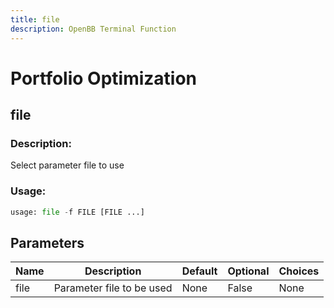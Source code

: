 ```yaml
---
title: file
description: OpenBB Terminal Function
---
```


# Portfolio Optimization

## file

### Description: 

Select parameter file to use

### Usage: 
```python
usage: file -f FILE [FILE ...]
```

## Parameters

| Name | Description | Default | Optional | Choices |
| ---- | ----------- | ------- | -------- | ------- |
| file | Parameter file to be used | None | False | None |


